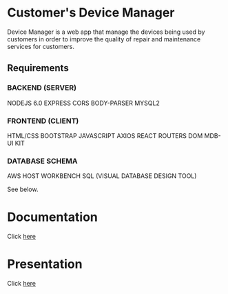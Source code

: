 # Customer's Device Manager
Device Manager is a web app that manage the devices being used by customers in order to improve the quality of repair and maintenance services for customers.
## Requirements
### BACKEND (SERVER)
NODEJS 6.0
EXPRESS
CORS
BODY-PARSER
MYSQL2
### FRONTEND (CLIENT)
HTML/CSS
BOOTSTRAP
JAVASCRIPT
AXIOS
REACT ROUTERS
DOM
MDB-UI KIT
### DATABASE SCHEMA
AWS HOST
WORKBENCH SQL (VISUAL DATABASE DESIGN TOOL)

See below.
# Documentation
Click [here](https://github.com/baona30/CopierManager/blob/main/157A_Report.docx)
# Presentation
Click [here](https://github.com/baona30/CopierManager/blob/main/CS-157A.pptx)
